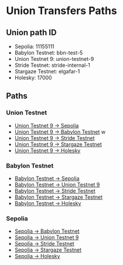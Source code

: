 # Union Transfers Paths
## Union path ID
- Sepolia: 11155111
- Babylon Testnet: bbn-test-5
- Union Testnet 9: union-testnet-9
- Stride Testnet: stride-internal-1
- Stargaze Testnet: elgafar-1
- Holesky: 17000

## Paths

### Union Testnet
- [Union Testnet 9 → Sepolia](https://app.union.build/transfer?source=union-testnet-9&destination=11155111)
- [Union Testnet 9 → Babylon Testnet](https://app.union.build/transfer?source=union-testnet-9&destination=bbn-test-5) w
- [Union Testnet 9 → Stride Testnet](https://app.union.build/transfer?source=union-testnet-9&destination=stride-internal-1)
- [Union Testnet 9 → Stargaze Testnet](https://app.union.build/transfer?source=union-testnet-9&destination=elgafar-1)
- [Union Testnet 9 → Holesky](https://app.union.build/transfer?source=union-testnet-9&destination=17000)

### Babylon Testnet
- [Babylon Testnet → Sepolia](https://app.union.build/transfer?source=bbn-test-5&destination=11155111)
- [Babylon Testnet → Union Testnet 9](https://app.union.build/transfer?source=bbn-test-5&destination=union-testnet-9)
- [Babylon Testnet → Stride Testnet](https://app.union.build/transfer?source=bbn-test-5&destination=stride-internal-1)
- [Babylon Testnet → Stargaze Testnet](https://app.union.build/transfer?source=bbn-test-5&destination=elgafar-1)
- [Babylon Testnet → Holesky](https://app.union.build/transfer?source=bbn-test-5&destination=17000)

### Sepolia
- [Sepolia → Babylon Testnet](https://app.union.build/transfer?source=11155111&destination=bbn-test-5)
- [Sepolia → Union Testnet 9](https://app.union.build/transfer?source=11155111&destination=union-testnet-9)
- [Sepolia → Stride Testnet](https://app.union.build/transfer?source=11155111&destination=stride-internal-1)
- [Sepolia → Stargaze Testnet](https://app.union.build/transfer?source=11155111&destination=elgafar-1)
- [Sepolia → Holesky](https://app.union.build/transfer?source=11155111&destination=17000)


